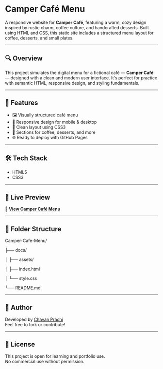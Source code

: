 # Camper Café Menu

A responsive website for **Camper Café**, featuring a warm, cozy design inspired by rustic charm, coffee culture, and handcrafted desserts. Built using HTML and CSS, this static site includes a structured menu layout for coffee, desserts, and small plates.

---

## 🔍 Overview

This project simulates the digital menu for a fictional café — **Camper Café** — designed with a clean and modern user interface. It's perfect for practice with semantic HTML, responsive design, and styling fundamentals.

---

## 🚀 Features

- 🖼️ Visually structured café menu
- 📱 Responsive design for mobile & desktop
- 💅 Clean layout using CSS3
- 🧁 Sections for coffee, desserts, and more
- 🌐 Ready to deploy with GitHub Pages

---

## 🛠️ Tech Stack

- HTML5  
- CSS3  

---

## 📸 Live Preview

**🔗 [View Camper Café Menu](https://chavan-prachi.github.io/Camper-cafe-menu/)**  

---

## 📁 Folder Structure

Camper-Cafe-Menu/

├── docs/

│ ├── assets/

│ ├── index.html

│ └── style.css

└── README.md

---

## 📌 Author

Developed by [Chavan Prachi](https://github.com/Chavan-Prachi)  
Feel free to fork or contribute!

---

## 🧾 License

This project is open for learning and portfolio use.  
No commercial use without permission.

